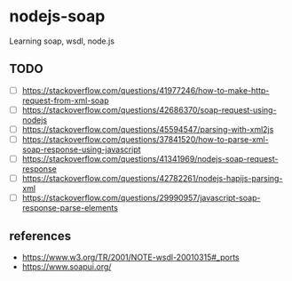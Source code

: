 # nodejs-soap

Learning soap, wsdl, node.js

## TODO

- [ ] https://stackoverflow.com/questions/41977246/how-to-make-http-request-from-xml-soap
- [ ] https://stackoverflow.com/questions/42686370/soap-request-using-nodejs
- [ ] https://stackoverflow.com/questions/45594547/parsing-with-xml2js
- [ ] https://stackoverflow.com/questions/37841520/how-to-parse-xml-soap-response-using-javascript
- [ ] https://stackoverflow.com/questions/41341969/nodejs-soap-request-response
- [ ] https://stackoverflow.com/questions/42782261/nodejs-hapijs-parsing-xml
- [ ] https://stackoverflow.com/questions/29990957/javascript-soap-response-parse-elements

## references

- https://www.w3.org/TR/2001/NOTE-wsdl-20010315#_ports
- https://www.soapui.org/
